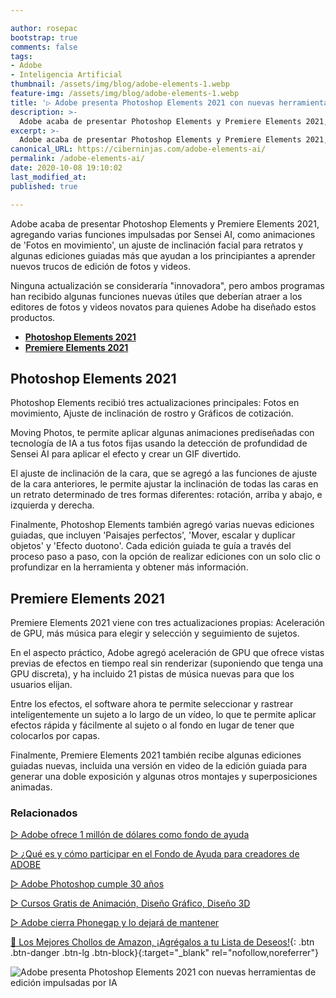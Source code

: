 ```yaml
---

author: rosepac
bootstrap: true
comments: false
tags:
- Adobe
- Inteligencia Artificial
thumbnail: /assets/img/blog/adobe-elements-1.webp
feature-img: /assets/img/blog/adobe-elements-1.webp
title: '▷ Adobe presenta Photoshop Elements 2021 con nuevas herramientas de edición impulsadas por IA'
description: >-
  Adobe acaba de presentar Photoshop Elements y Premiere Elements 2021, agregando varias funciones impulsadas por Sensei AI como animaciones de 'Fotos en movimiento'.
excerpt: >-
  Adobe acaba de presentar Photoshop Elements y Premiere Elements 2021, agregando varias funciones impulsadas por Sensei AI como animaciones de 'Fotos en movimiento'.
canonical_URL: https://ciberninjas.com/adobe-elements-ai/
permalink: /adobe-elements-ai/
date: 2020-10-08 19:10:02
last_modified_at: 
published: true

---
```


Adobe acaba de presentar Photoshop Elements y Premiere Elements 2021, agregando varias funciones impulsadas por Sensei AI, como animaciones de 'Fotos en movimiento', un ajuste de inclinación facial para retratos y algunas ediciones guiadas más que ayudan a los principiantes a aprender nuevos trucos de edición de fotos y videos.

Ninguna actualización se consideraría "innovadora", pero ambos programas han recibido algunas funciones nuevas útiles que deberían atraer a los editores de fotos y videos novatos para quienes Adobe ha diseñado estos productos.

- [**Photoshop Elements 2021**](#photoshop-elements-2021)
- [**Premiere Elements 2021**](#premiere-elements-2021)

## **Photoshop Elements 2021**

Photoshop Elements recibió tres actualizaciones principales: Fotos en movimiento, Ajuste de inclinación de rostro y Gráficos de cotización.

Moving Photos, te permite aplicar algunas animaciones prediseñadas con tecnología de IA a tus fotos fijas usando la detección de profundidad de Sensei AI para aplicar el efecto y crear un GIF divertido.

El ajuste de inclinación de la cara, que se agregó a las funciones de ajuste de la cara anteriores, le permite ajustar la inclinación de todas las caras en un retrato determinado de tres formas diferentes: rotación, arriba y abajo, e izquierda y derecha.

Finalmente, Photoshop Elements también agregó varias nuevas ediciones guiadas, que incluyen 'Paisajes perfectos', 'Mover, escalar y duplicar objetos' y 'Efecto duotono'. Cada edición guiada te guía a través del proceso paso a paso, con la opción de realizar ediciones con un solo clic o profundizar en la herramienta y obtener más información.

## **Premiere Elements 2021**

Premiere Elements 2021 viene con tres actualizaciones propias: Aceleración de GPU, más música para elegir y selección y seguimiento de sujetos.

En el aspecto práctico, Adobe agregó aceleración de GPU que ofrece vistas previas de efectos en tiempo real sin renderizar (suponiendo que tenga una GPU discreta), y ha incluido 21 pistas de música nuevas para que los usuarios elijan.

Entre los efectos, el software ahora te permite seleccionar y rastrear inteligentemente un sujeto a lo largo de un vídeo, lo que te permite aplicar efectos rápida y fácilmente al sujeto o al fondo en lugar de tener que colocarlos por capas.

Finalmente, Premiere Elements 2021 también recibe algunas ediciones guiadas nuevas, incluida una versión en video de la edición guiada para generar una doble exposición y algunas otros montajes y superposiciones animadas.

### **Relacionados** <!-- omit in toc -->

[▷ Adobe ofrece 1 millón de dólares como fondo de ayuda](https://ciberninjas.com/adobe-fondo-creadores/)

[▷ ¿Qué es y cómo participar en el Fondo de Ayuda para creadores de ADOBE](https://ciberninjas.com/fondo-ayuda-creadores-adobe/)

[▷ Adobe Photoshop cumple 30 años](https://ciberninjas.com/cumpleanos-photoshop-cambios-e-inteligencia-artificial/)

[▷ Cursos Gratis de Animación, Diseño Gráfico, Diseño 3D](https://ciberninjas.com/cursos-animacion-diseno/)

[▷ Adobe cierra Phonegap y lo dejará de mantener](https://ciberninjas.com/cierra-adobe-phonegap-y-build/)

[🛒 Los Mejores Chollos de Amazon, ¡Agrégalos a tu Lista de Deseos!](/amazon/ "Los Mejores Chollos de Amazon, Ofertas Flash, Black Monday y Amazon Prime Day"){: .btn .btn-danger .btn-lg .btn-block}{:target="_blank" rel="nofollow,noreferrer"}

![Adobe presenta Photoshop Elements 2021 con nuevas herramientas de edición impulsadas por IA](/assets/img/blog/adobe-elements-1.webp "Adobe presenta Photoshop Elements 2021 con nuevas herramientas de edición impulsadas por IA")